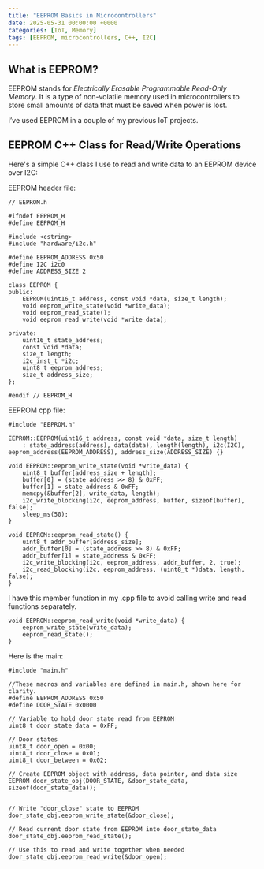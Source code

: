 ```yaml
---
title: "EEPROM Basics in Microcontrollers"
date: 2025-05-31 00:00:00 +0000
categories: [IoT, Memory]
tags: [EEPROM, microcontrollers, C++, I2C]
---
```


## What is EEPROM?

EEPROM stands for *Electrically Erasable Programmable Read-Only Memory*. It is a type of non-volatile memory used in microcontrollers to store small amounts of data that must be saved when power is lost.

I’ve used EEPROM in a couple of my previous IoT projects.

## EEPROM C++ Class for Read/Write Operations

Here's a simple C++ class I use to read and write data to an EEPROM device over I2C:

EEPROM header file:
~~~
// EEPROM.h

#ifndef EEPROM_H
#define EEPROM_H

#include <cstring>
#include "hardware/i2c.h"

#define EEPROM_ADDRESS 0x50
#define I2C i2c0
#define ADDRESS_SIZE 2

class EEPROM {
public:
    EEPROM(uint16_t address, const void *data, size_t length);
    void eeprom_write_state(void *write_data);
    void eeprom_read_state();
    void eeprom_read_write(void *write_data);

private:
    uint16_t state_address;
    const void *data;
    size_t length;
    i2c_inst_t *i2c;
    uint8_t eeprom_address;
    size_t address_size;
};

#endif // EEPROM_H

~~~

EEPROM cpp file:

~~~
#include "EEPROM.h"

EEPROM::EEPROM(uint16_t address, const void *data, size_t length)
    : state_address(address), data(data), length(length), i2c(I2C), eeprom_address(EEPROM_ADDRESS), address_size(ADDRESS_SIZE) {}

void EEPROM::eeprom_write_state(void *write_data) {
    uint8_t buffer[address_size + length];
    buffer[0] = (state_address >> 8) & 0xFF;
    buffer[1] = state_address & 0xFF;
    memcpy(&buffer[2], write_data, length);
    i2c_write_blocking(i2c, eeprom_address, buffer, sizeof(buffer), false);
    sleep_ms(50);
}

void EEPROM::eeprom_read_state() {
    uint8_t addr_buffer[address_size];
    addr_buffer[0] = (state_address >> 8) & 0xFF;
    addr_buffer[1] = state_address & 0xFF;
    i2c_write_blocking(i2c, eeprom_address, addr_buffer, 2, true);
    i2c_read_blocking(i2c, eeprom_address, (uint8_t *)data, length, false);
}

~~~

I have this member function in my .cpp file to avoid calling write and read functions separately.
~~~
void EEPROM::eeprom_read_write(void *write_data) {
    eeprom_write_state(write_data);
    eeprom_read_state();
}
~~~

Here is the main:

~~~
#include "main.h"

//These macros and variables are defined in main.h, shown here for clarity.
#define EEPROM_ADDRESS 0x50
#define DOOR_STATE 0x0000

// Variable to hold door state read from EEPROM
uint8_t door_state_data = 0xFF;

// Door states
uint8_t door_open = 0x00;
uint8_t door_close = 0x01;
uint8_t door_between = 0x02;

// Create EEPROM object with address, data pointer, and data size
EEPROM door_state_obj(DOOR_STATE, &door_state_data, sizeof(door_state_data));


// Write "door_close" state to EEPROM
door_state_obj.eeprom_write_state(&door_close);

// Read current door state from EEPROM into door_state_data
door_state_obj.eeprom_read_state();

// Use this to read and write together when needed
door_state_obj.eeprom_read_write(&door_open);

~~~
